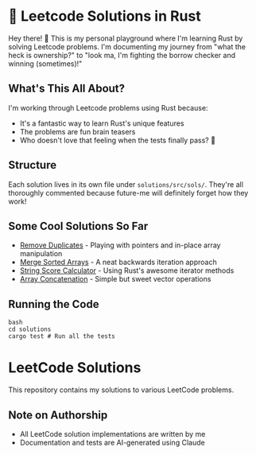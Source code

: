 # 🦀 Leetcode Solutions in Rust

Hey there! 👋 This is my personal playground where I'm learning Rust by solving Leetcode problems. I'm documenting my journey from "what the heck is ownership?" to "look ma, I'm fighting the borrow checker and winning (sometimes)!"

## What's This All About?

I'm working through Leetcode problems using Rust because:
- It's a fantastic way to learn Rust's unique features
- The problems are fun brain teasers
- Who doesn't love that feeling when the tests finally pass? 🎉

## Structure

Each solution lives in its own file under `solutions/src/sols/`. They're all thoroughly commented because future-me will definitely forget how they work!

## Some Cool Solutions So Far

- [Remove Duplicates](solutions/src/sols/p0026_remove_duplicate_from_sorted_array.rs) - Playing with pointers and in-place array manipulation
- [Merge Sorted Arrays](solutions/src/sols/p0088_merge_sorted_array.rs) - A neat backwards iteration approach
- [String Score Calculator](solutions/src/sols/p3110_score_of_string.rs) - Using Rust's awesome iterator methods
- [Array Concatenation](solutions/src/sols/p1929_concatenation_of_array.rs) - Simple but sweet vector operations

## Running the Code

```
bash
cd solutions
cargo test # Run all the tests
```

# LeetCode Solutions

This repository contains my solutions to various LeetCode problems.

## Note on Authorship
- All LeetCode solution implementations are written by me
- Documentation and tests are AI-generated using Claude